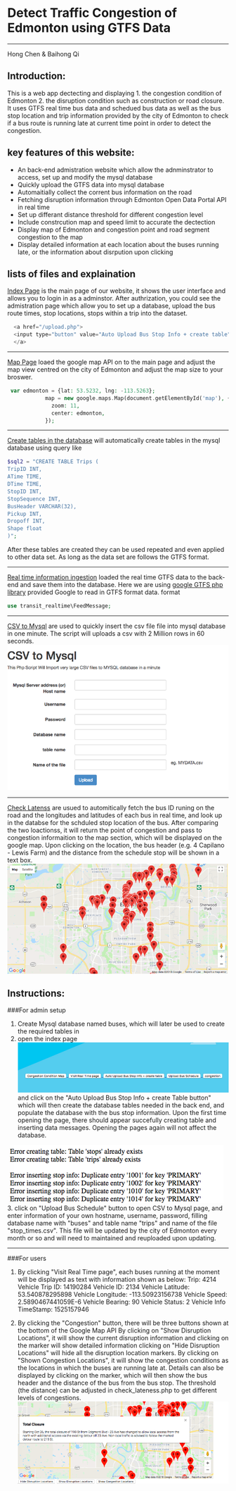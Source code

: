 # Detect Traffic Congestion of Edmonton using GTFS Data
***
Hong Chen & Baihong Qi

## Introduction:
This is a web app dectecting and displaying 1. the congestion condition of Edmonton 2. the disruption condition such as construction or road closure. It uses GTFS real time bus 
data and schedued bus data as well as the bus stop location and trip information provided by the city of Edmonton to check if a bus route is running late at current time point in order to detect the congestion. 

## key features of this website:
* An back-end admistration website which allow the adnminstrator to access, set up and modify the mysql database
* Quickly upload the GTFS data into mysql database
* Automaitially collect the corrent bus information on the road
* Fetching disruption information through Edmonton Open Data Portal API in real time
* Set up differant distance threshold for different congestion level
* Include constrcution map and speed limit to accurate the dectection
* Display map of Edmonton and congestion point and road segment congestion to the map
* Display detailed information at each location about the buses running late, or the information about disrpution upon clicking


## lists of files and explaination
[Index Page](https://github.com/BaihongQi/RealTime-Traffic/blob/master/index.php) is the main page of our 
website, it shows the user interface and allows you to login in as a adminstor. After authrization, you could
see the admistration page which allow you to set up a database, upload the bus route times, stop locations, stops within a trip into the dataset. 

```php
  <a href="/upload.php">
  <input type="button" value="Auto Upload Bus Stop Info + create table" />
  </a>
```
***
[Map Page](https://github.com/BaihongQi/RealTime-Traffic/blob/master/map.php) loaed the google map API on to the main page
and adjust the map view centred on the city of Edmonton and adjust the map size to your broswer.
```php
 var edmonton = {lat: 53.5232, lng: -113.5263};
            map = new google.maps.Map(document.getElementById('map'), {
              zoom: 11,
              center: edmonton,
            });

```

***
[Create tables in the database](https://github.com/BaihongQi/RealTime-Traffic/blob/master/upload.php) will automatically create tables in 
the mysql database using query like
```php
$sql2 = "CREATE TABLE Trips (
TripID INT,
ATime TIME,
DTime TIME,
StopID INT,
StopSequence INT,
BusHeader VARCHAR(32),
Pickup INT,
Dropoff INT,
Shape float
)";
```
After these tables are created they can be used repeated and even applied to other data set. As long as the data set are 
follows the GTFS format.

***
[Real time information ingestion](https://github.com/BaihongQi/RealTime-Traffic/blob/master/pb.php) loaded the real time
GTFS data to the back-end and save them into the database. Here we are using [google GTFS php library](https://github.com/google/gtfs-realtime-bindings-php) provided Google to read in GTFS format data.
format 
```php
use transit_realtime\FeedMessage;
```
***
[CSV to Mysql](https://github.com/BaihongQi/RealTime-Traffic/blob/master/csv2sql.php) are used to quickly insert the csv file
file into mysql database in one minute. The script will uploads a csv with 2 Million rows in 60 seconds.
![alt text](https://github.com/BaihongQi/RealTime-Traffic/blob/master/Screen%20Shot%202018-05-01%20at%2012.06.09%20AM.png)


***
[Check Latenss](https://github.com/BaihongQi/RealTime-Traffic/blob/master/check_lateness.php) are usued to automitically fetch the bus ID runing on the road and the longitudes and latitudes of each bus in real time, and look up in the databse for the schduled stop location of the bus. After comparing the two loactionss, it
will return the point of congestion and pass to congestion informaition to the map section, which will be displayed on the google map. Upon clicking on the location, the bus header (e.g. 4 Capilano - Lewis Farm) and the distance from the schedule stop will be shown in a text box.
![alt text](https://github.com/BaihongQi/RealTime-Traffic/blob/master/Screen%20Shot%202018-05-01%20at%2012.30.04%20AM.png)

## Instructions:

###For admin setup
1. Create Mysql database named buses, which will later be used to create the required tables in
2. open the index page
![alt text](https://github.com/BaihongQi/RealTime-Traffic/blob/master/Screen%20Shot%202018-05-01%20at%2012.51.10%20AM.png)
and click on the "Auto Upload Bus Stop Info + create Table button"
which will then create the database tables needed in the back end, and populate the database with the bus stop information. Upon the first time opening the page, there should appear succefully creating table and inserting data messages. Opening the pages again will not affect the database. 

![alt text](https://github.com/BaihongQi/RealTime-Traffic/blob/master/Screen%20Shot%202018-05-01%20at%2012.54.17%20AM.png)
3. click on "Upload Bus Schedule" button to open CSV to Mysql page, and enter information of your own hostname, username, password, filling database name with "buses" and table name "trips" and name of the file "stop_times.csv". This file will be updated by the city of Edmonton every month or so and will need to maintained and reuploaded upon updating.

***
###For users
1. By clicking "Visit Real Time page", each buses running at the moment will be displayed as text with information shown as below:
Trip: 4214
Vehicle Trip ID: 14190284
Vehicle ID: 2134
Vehicle Latitude: 53.540878295898
Vehicle Longitude: -113.50923156738
Vehicle Speed: 2.5890467441059E-6
Vehicle Bearing: 90
Vehicle Status: 2
Vehicle Info TimeStamp: 1525157946


2. By clicking the "Congestion" button, there will be three buttons shown at the bottom of the Google Map API
By clicking on "Show Disruption Locations", it will show the current disruption information and clicking on the marker will show detailed information
clicking on "Hide Disruption Locations" will hide all the disruption location markers.
By clicking on "Shown Congestion Locations", it will show the congestion conditions as the locations in which the buses are running late at. Details can also be displayed by clicking on the marker, which will then show the bus header and the distance of the bus from the bus stop. The threshold (the distance) can be adjusted in check_lateness.php to get different levels of congestions.
![alt text](https://github.com/BaihongQi/RealTime-Traffic/blob/master/Screen%20Shot%202018-05-01%20at%201.05.05%20AM.png)
